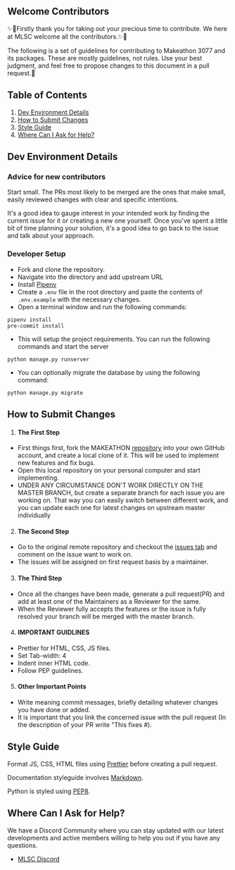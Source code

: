 ## Welcome Contributors

✨🎉Firstly thank you for taking out your precious time to contribute.
We here at MLSC welcome all the contributors.✨🎉

The following is a set of guidelines for contributing to Makeathon 3077 and its packages. These are mostly guidelines, not rules. Use your best judgment, and feel free to propose changes to this document in a pull request.🤝

## Table of Contents

1. [Dev Environment Details](#dev-environment-details)
2. [How to Submit Changes](#how-to-submit-changes)
3. [Style Guide](#style-guide)
4. [Where Can I Ask for Help?](#where-can-i-ask-for-help)

## Dev Environment Details

### Advice for new contributors

Start small. The PRs most likely to be merged are the ones that make small, easily reviewed changes with clear and specific intentions.

It's a good idea to gauge interest in your intended work by finding the current issue for it or creating a new one yourself. Once you've spent a little bit of time planning your solution, it's a good idea to go back to the issue and talk about your approach.

### Developer Setup

- Fork and clone the repository.
- Navigate into the directory and add upstream URL
- Install [Pipenv](https://pypi.org/project/pipenv/)
- Create a `.env` file in the root directory and paste the contents of `.env.example` with the necessary changes.
- Open a terminal window and run the following commands:

```
pipenv install
pre-commit install
```

- This will setup the project requirements. You can run the following commands and start the server

```
python manage.py runserver
```

- You can optionally migrate the database by using the following command:

```
python manage.py migrate
```

## How to Submit Changes

1. #### The First Step

- First things first, fork the MAKEATHON [repository](https://github.com/MicrosoftStudentChapter/MAKEATHON) into your own GitHub account, and create a local clone of it. This will be used to implement new features and fix bugs.
- Open this local repository on your personal computer and start implementing.
- UNDER ANY CIRCUMSTANCE DON'T WORK DIRECTLY ON THE MASTER BRANCH, but create a separate branch for each issue you are working on. That way you can easily switch between different work, and you can update each one for latest changes on upstream master individually

2. #### The Second Step

- Go to the original remote repository and checkout the [issues tab](https://github.com/MicrosoftStudentChapter/MAKEATHON/issues) and comment on the issue want to work on.
- The issues will be assigned on first request basis by a maintainer.

3. #### The Third Step

- Once all the changes have been made, generate a pull request(PR) and add at least one of the Maintainers as a Reviewer for the same.
- When the Reviewer fully accepts the features or the issue is fully resolved your branch will be merged with the master branch.

4. #### IMPORTANT GUIDLINES

- Prettier for HTML, CSS, JS files.
- Set Tab-width: 4
- Indent inner HTML code.
- Follow PEP guidelines.

5. #### Other Important Points

- Write meaning commit messages, briefly detailing whatever changes you have done or added.
- It is important that you link the concerned issue with the pull request (In the description of your PR write "This fixes #).

## Style Guide

Format JS, CSS, HTML files using [Prettier](https://prettier.io) before creating a pull request.

Documentation styleguide involves [Markdown](https://daringfireball.net/projects/markdown/).

Python is styled using [PEP8](https://www.python.org/dev/peps/pep-0008/).

## Where Can I Ask for Help?

We have a Discord Community where you can stay updated with our latest developments and active members willing to help you out if you have any questions.

- [MLSC Discord](https://discord.gg/CpAPtDC)
